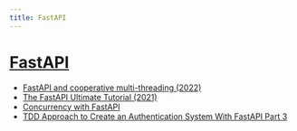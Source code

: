 ```yaml
---
title: FastAPI
---
```


# [FastAPI](https://fastapi.tiangolo.com/)

- [FastAPI and cooperative multi-threading (2022)](https://aivarsk.com/2022/01/21/fastapi-concurrency/)
- [The FastAPI Ultimate Tutorial (2021)](https://christophergs.com/python/2021/12/04/fastapi-ultimate-tutorial/)
- [Concurrency with FastAPI](https://medium.com/cuddle-ai/concurrency-with-fastapi-1bd809916130)
- [TDD Approach to Create an Authentication System With FastAPI Part 3](https://santoshk.dev/posts/2021/tdd-approach-to-create-an-authentication-system-with-fastapi-part-3/)